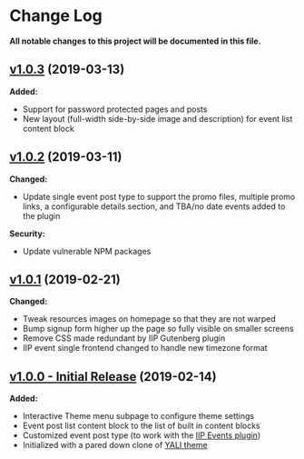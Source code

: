 # Change Log
**All notable changes to this project will be documented in this file.**

## [v1.0.3](https://github.com/IIP-Design/interactive-theme/tree/v1.0.3) (2019-03-13)

**Added:**
- Support for password protected pages and posts
- New layout (full-width side-by-side image and description) for event list content block

## [v1.0.2](https://github.com/IIP-Design/interactive-theme/tree/v1.0.2) (2019-03-11)

**Changed:**
- Update single event post type to support the promo files, multiple promo links, a configurable details section, and TBA/no date events added to the plugin

**Security:**
- Update vulnerable NPM packages

## [v1.0.1](https://github.com/IIP-Design/interactive-theme/tree/v1.0.1) (2019-02-21)

**Changed:**
- Tweak resources images on homepage so that they are not warped
- Bump signup form higher up the page so fully visible on smaller screens
- Remove CSS made redundant by IIP Gutenberg plugin
- IIP event single frontend changed to handle new timezone format

## [v1.0.0 - Initial Release](https://github.com/IIP-Design/interactive-theme/tree/v1.0.0) (2019-02-14)

**Added:**

- Interactive Theme menu subpage to configure theme settings
- Event post list content block to the list of built in content blocks
- Customized event post type (to work with the [IIP Events plugin](https://github.com/IIP-Design/iip-events))
- Initialized with a pared down clone of [YALI theme](https://github.com/IIP-Design/yali-theme)